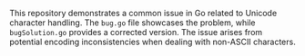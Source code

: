 This repository demonstrates a common issue in Go related to Unicode character handling. The `bug.go` file showcases the problem, while `bugSolution.go` provides a corrected version.  The issue arises from potential encoding inconsistencies when dealing with non-ASCII characters.